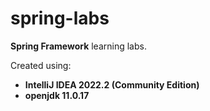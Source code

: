# spring-labs

**Spring Framework** learning labs.

Created using:
- **IntelliJ IDEA 2022.2 (Community Edition)**
- **openjdk 11.0.17**
